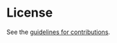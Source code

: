 # License

See the
[guidelines for contributions](https://github.com/pwnedkeys/key-compromise-attestation-rfc/blob/main/CONTRIBUTING.md).
